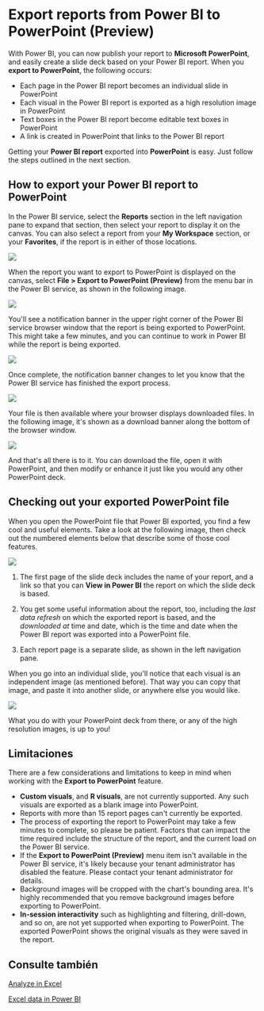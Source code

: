<properties
   pageTitle="Export reports from Power BI to PowerPoint (Preview)"
   description="Learn how to export a Power BI report to PowerPoint."
   services="powerbi"
   documentationCenter=""
   authors="davidiseminger"
   manager="mblythe"
   backup=""
   editor=""
   tags=""
   qualityFocus="complete"
   qualityDate=""/>

<tags
   ms.service="powerbi"
   ms.devlang="NA"
   ms.topic="article"
   ms.tgt_pltfrm="NA"
   ms.workload="powerbi"
   ms.date="10/04/2016"
   ms.author="davidi"/>

# <a name="export-reports-from-power-bi-to-powerpoint-(preview)"></a>Export reports from Power BI to PowerPoint (Preview)

With Power BI, you can now publish your report to <bpt id="p1">**</bpt>Microsoft PowerPoint<ept id="p1">**</ept>, and easily create a slide deck based on your Power BI report. When you <bpt id="p1">**</bpt>export to PowerPoint<ept id="p1">**</ept>, the following occurs:

-   Each page in the Power BI report becomes an individual slide in PowerPoint
-   Each visual in the Power BI report is exported as a high resolution image in PowerPoint
-   Text boxes in the Power BI report become editable text boxes in PowerPoint
-   A link is created in PowerPoint that links to the Power BI report

Getting your <bpt id="p1">**</bpt>Power BI report<ept id="p1">**</ept> exported into <bpt id="p2">**</bpt>PowerPoint<ept id="p2">**</ept> is easy. Just follow the steps outlined in the next section.

## <a name="how-to-export-your-power-bi-report-to-powerpoint"></a>How to export your Power BI report to PowerPoint

In the Power BI service, select the <bpt id="p1">**</bpt>Reports<ept id="p1">**</ept> section in the left navigation pane to expand that section, then select your report to display it on the canvas. You can also select a report from your <bpt id="p1">**</bpt>My Workspace<ept id="p1">**</ept> section, or your <bpt id="p2">**</bpt>Favorites<ept id="p2">**</ept>, if the report is in either of those locations.

![](media/powerbi-service-publish-to-powerpoint/powerbi_to_powerpoint_0.png)

When the report you want to export to PowerPoint is displayed on the canvas, select <bpt id="p1">**</bpt>File &gt; Export to PowerPoint (Preview)<ept id="p1">**</ept> from the menu bar in the Power BI service, as shown in the following image.

![](media/powerbi-service-publish-to-powerpoint/powerbi_to_powerpoint_1.png)

You'll see a notification banner in the upper right corner of the Power BI service browser window that the report is being exported to PowerPoint. This might take a few minutes, and you can continue to work in Power BI while the report is being exported.

![](media/powerbi-service-publish-to-powerpoint/powerbi_to_powerpoint_2.png)

Once complete, the notification banner changes to let you know that the Power BI service has finished the export process.

![](media/powerbi-service-publish-to-powerpoint/powerbi_to_powerpoint_3.png)

Your file is then available where your browser displays downloaded files. In the following image, it's shown as a download banner along the bottom of the browser window.

![](media/powerbi-service-publish-to-powerpoint/powerbi_to_powerpoint_4.png)

And that's all there is to it. You can download the file, open it with PowerPoint, and then modify or enhance it just like you would any other PowerPoint deck.

## <a name="checking-out-your-exported-powerpoint-file"></a>Checking out your exported PowerPoint file

When you open the PowerPoint file that Power BI exported, you find a few cool and useful elements. Take a look at the following image, then check out the numbered elements below that describe some of those cool features.

![](media/powerbi-service-publish-to-powerpoint/powerbi_to_powerpoint_5.png)

1.  The first page of the slide deck includes the name of your report, and a link so that you can <bpt id="p1">**</bpt>View in Power BI<ept id="p1">**</ept> the report on which the slide deck is based.

2.  You get some useful information about the report, too, including the <bpt id="p1">*</bpt>last data refresh<ept id="p1">*</ept> on which the exported report is based, and the <bpt id="p2">*</bpt>downloaded at<ept id="p2">*</ept> time and date, which is the time and date when the Power BI report was exported into a PowerPoint file.

3.  Each report page is a separate slide, as shown in the left navigation pane.

When you go into an individual slide, you'll notice that each visual is an independent image (as mentioned before). That way you can copy that image, and paste it into another slide, or anywhere else you would like.

![](media/powerbi-service-publish-to-powerpoint/powerbi_to_powerpoint_6.png)

What you do with your PowerPoint deck from there, or any of the high resolution images, is up to you!

## <a name="limitations"></a>Limitaciones
There are a few considerations and limitations to keep in mind when working with the <bpt id="p1">**</bpt>Export to PowerPoint<ept id="p1">**</ept> feature.

-   <bpt id="p1">**</bpt>Custom visuals<ept id="p1">**</ept>, and <bpt id="p2">**</bpt>R visuals<ept id="p2">**</ept>, are not currently supported. Any such visuals are exported as a blank image into PowerPoint.
-   Reports with more than 15 report pages can't currently be exported.
-   The process of exporting the report to PowerPoint may take a few minutes to complete, so please be patient. Factors that can impact the time required include the structure of the report, and the current load on the Power BI service.
-   If the <bpt id="p1">**</bpt>Export to PowerPoint (Preview)<ept id="p1">**</ept> menu item isn't available in the Power BI service, it's likely because your tenant administrator has disabled the feature. Please contact your tenant administrator for details.
-   Background images will be cropped with the chart's bounding area. It's highly recommended that you remove background images before exporting to PowerPoint.
-   <bpt id="p1">**</bpt>In-session interactivity<ept id="p1">**</ept> such as highlighting and filtering, drill-down, and so on, are not yet supported when exporting to PowerPoint. The exported PowerPoint shows the original visuals as they were saved in the report.



## <a name="see-also"></a>Consulte también

<bpt id="p1">[</bpt>Analyze in Excel<ept id="p1">](articles/powerbi-service-analyze-in-excel.md)</ept>

<bpt id="p1">[</bpt>Excel data in Power BI<ept id="p1">](articles/powerbi-service-excel-data.md)</ept>
